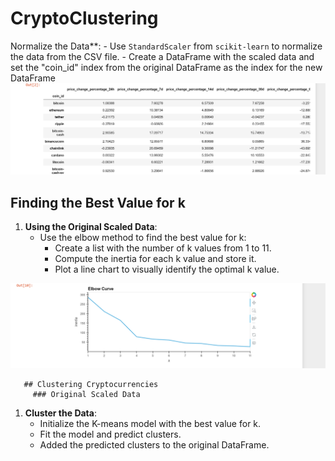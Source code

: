 # CryptoClustering

Normalize the Data**:
    - Use `StandardScaler` from `scikit-learn` to normalize the data from the CSV file.
    - Create a DataFrame with the scaled data and set the "coin_id" index from the original DataFrame as the index for the new DataFrame
    ![Sample Image](Screenshot01.png)


## Finding the Best Value for k

1. **Using the Original Scaled Data**:
    - Use the elbow method to find the best value for k:
      - Create a list with the number of k values from 1 to 11.
      - Compute the inertia for each k value and store it.
      - Plot a line chart to visually identify the optimal k value.
     
![Sample Image](Elbowcurvescreenshot.png)
    

       ## Clustering Cryptocurrencies
         ### Original Scaled Data

1. **Cluster the Data**:
    - Initialize the K-means model with the best value for k.
    - Fit the model and predict clusters.
    - Added the predicted clusters to the original DataFrame.


